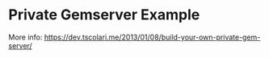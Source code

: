 Private Gemserver Example
=======

More info: https://dev.tscolari.me/2013/01/08/build-your-own-private-gem-server/
